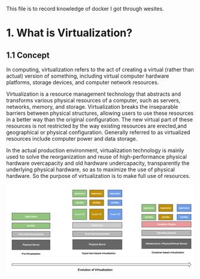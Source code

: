 This file is to record knowledge of docker I got through wesites.

# 1. What is Virtualization?

## 1.1 Concept
In computing, virtualization refers to the act of creating a virtual (rather than actual) version of something, including virtual computer hardware platforms, storage devices, and computer network resources.

Virtualization is a resource management technology that abstracts and transforms various physical resources of a computer, such as servers, networks, memory, and storage. Virtualization breaks the inseparable barriers between physical structures, allowing users to use these resources in a better way than the original configuration. The new virtual part of these resources is not restricted by the way existing resources are erected,and geographical or physical configuration. Generally referred to as virtualized resources include computer power and data storage.

In the actual production environment, virtualization technology is mainly used to solve the reorganization and reuse of high-performance physical hardware overcapacity and old hardware undercapacity, transparently the underlying physical hardware, so as to maximize the use of physical hardware. So the purpose of virtualization is to make full use of resources.

![image](https://github.com/Noah-Du/Intern_2020/blob/master/Evolution%20of%20Vitualization.png)
